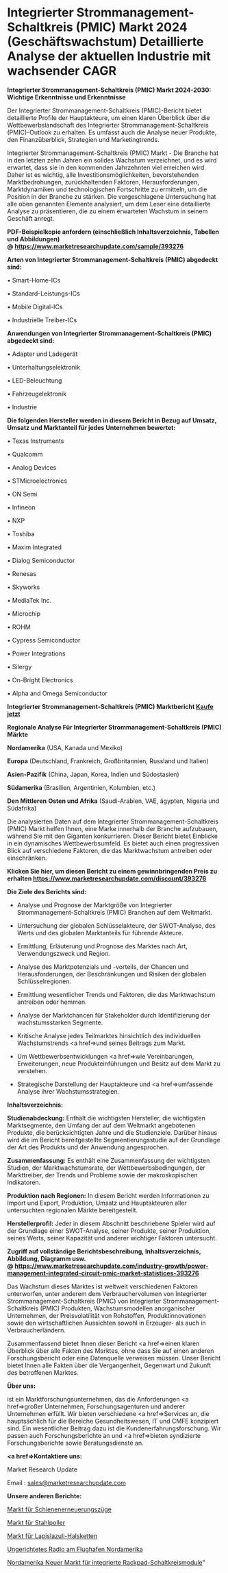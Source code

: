 # Integrierter Strommanagement-Schaltkreis (PMIC) Markt 2024 (Geschäftswachstum) Detaillierte Analyse der aktuellen Industrie mit wachsender CAGR

<strong>Integrierter Strommanagement-Schaltkreis (PMIC) Markt 2024-2030: Wichtige Erkenntnisse und Erkenntnisse</strong>

Der Integrierter Strommanagement-Schaltkreis (PMIC)-Bericht bietet detaillierte Profile der Hauptakteure, um einen klaren Überblick über die Wettbewerbslandschaft des Integrierter Strommanagement-Schaltkreis (PMIC)-Outlook zu erhalten. Es umfasst auch die Analyse neuer Produkte, den Finanzüberblick, Strategien und Marketingtrends.

Integrierter Strommanagement-Schaltkreis (PMIC) Markt - Die Branche hat in den letzten zehn Jahren ein solides Wachstum verzeichnet, und es wird erwartet, dass sie in den kommenden Jahrzehnten viel erreichen wird. Daher ist es wichtig, alle Investitionsmöglichkeiten, bevorstehenden Marktbedrohungen, zurückhaltenden Faktoren, Herausforderungen, Marktdynamiken und technologischen Fortschritte zu ermitteln, um die Position in der Branche zu stärken. Die vorgeschlagene Untersuchung hat alle oben genannten Elemente analysiert, um dem Leser eine detaillierte Analyse zu präsentieren, die zu einem erwarteten Wachstum in seinem Geschäft anregt.

<strong><b>PDF-Beispielkopie anfordern (einschließlich Inhaltsverzeichnis, Tabellen und Abbildungen) @ </b></strong><strong><a href=https://www.marketresearchupdate.com/sample/393276><strong>https://www.marketresearchupdate.com/sample/393276</u></a></strong></strong>

<strong>Arten von Integrierter Strommanagement-Schaltkreis (PMIC) abgedeckt sind:</strong>

• Smart-Home-ICs

• Standard-Leistungs-ICs

• Mobile Digital-ICs

• Industrielle Treiber-ICs

<strong>Anwendungen von Integrierter Strommanagement-Schaltkreis (PMIC) abgedeckt sind:</strong>

• Adapter und Ladegerät

• Unterhaltungselektronik

• LED-Beleuchtung

• Fahrzeugelektronik

• Industrie

<strong>Die folgenden Hersteller werden in diesem Bericht in Bezug auf Umsatz, Umsatz und Marktanteil für jedes Unternehmen bewertet:</strong>

• Texas Instruments

• Qualcomm

• Analog Devices

• STMicroelectronics

• ON Semi

• Infineon

• NXP

• Toshiba

• Maxim Integrated

• Dialog Semiconductor

• Renesas

• Skyworks

• MediaTek Inc.

• Microchip

• ROHM

• Cypress Semiconductor

• Power Integrations

• Silergy

• On-Bright Electronics

• Alpha and Omega Semiconductor

<strong>Integrierter Strommanagement-Schaltkreis (PMIC) Marktbericht <a href=https://www.marketresearchupdate.com/buynow/393276>Kaufe jetzt</a></strong>

<strong>Regionale Analyse Für Integrierter Strommanagement-Schaltkreis (PMIC) Märkte</strong>

<strong>Nordamerika</strong> (USA, Kanada und Mexiko)

<strong>Europa</strong> (Deutschland, Frankreich, Großbritannien, Russland und Italien)

<strong>Asien-Pazifik</strong> (China, Japan, Korea, Indien und Südostasien)

<strong>Südamerika</strong> (Brasilien, Argentinien, Kolumbien, etc.)

<strong>Den Mittleren</strong> <strong>Osten und Afrika</strong> (Saudi-Arabien, VAE, ägypten, Nigeria und Südafrika)

Die analysierten Daten auf dem Integrierter Strommanagement-Schaltkreis (PMIC) Markt helfen Ihnen, eine Marke innerhalb der Branche aufzubauen, während Sie mit den Giganten konkurrieren. Dieser Bericht bietet Einblicke in ein dynamisches Wettbewerbsumfeld. Es bietet auch einen progressiven Blick auf verschiedene Faktoren, die das Marktwachstum antreiben oder einschränken.

<strong>Klicken Sie hier, um diesen Bericht zu einem gewinnbringenden Preis zu erhalten
</strong><strong><a href=https://www.marketresearchupdate.com/discount/393276>https://www.marketresearchupdate.com/discount/393276</b></u></strong></a>

<strong>Die Ziele des Berichts sind:</strong>

- Analyse und Prognose der Marktgröße von Integrierter Strommanagement-Schaltkreis (PMIC) Branchen auf dem Weltmarkt.

- Untersuchung der globalen Schlüsselakteure, der SWOT-Analyse, des Werts und des globalen Marktanteils für führende Akteure.

- Ermittlung, Erläuterung und Prognose des Marktes nach Art, Verwendungszweck und Region.

- Analyse des Marktpotenzials und -vorteils, der Chancen und Herausforderungen, der Beschränkungen und Risiken der globalen Schlüsselregionen.

- Ermittlung wesentlicher Trends und Faktoren, die das Marktwachstum antreiben oder hemmen.

- Analyse der Marktchancen für Stakeholder durch Identifizierung der wachstumsstarken Segmente.

- Kritische Analyse jedes Teilmarktes hinsichtlich des individuellen Wachstumstrends <a href=>und</a> seines Beitrags zum Markt.

- Um Wettbewerbsentwicklungen <a href=>wie</a> Vereinbarungen, Erweiterungen, neue Produkteinführungen und Besitz auf dem Markt zu verstehen.

- Strategische Darstellung der Hauptakteure und <a href=>umfas</a>sende Analyse ihrer Wachstumsstrategien.

<strong>Inhaltsverzeichnis:</strong>

<strong>Studienabdeckung:</strong> Enthält die wichtigsten Hersteller, die wichtigsten Marktsegmente, den Umfang der auf dem Weltmarkt angebotenen Produkte, die berücksichtigten Jahre und die Studienziele. Darüber hinaus wird die im Bericht bereitgestellte Segmentierungsstudie auf der Grundlage der Art des Produkts und der Anwendung angesprochen.

<strong>Zusammenfassung:</strong> Es enthält eine Zusammenfassung der wichtigsten Studien, der Marktwachstumsrate, der Wettbewerbsbedingungen, der Markttreiber, der Trends und Probleme sowie der makroskopischen Indikatoren.

<strong>Produktion nach Regionen:</strong> In diesem Bericht werden Informationen zu Import und Export, Produktion, Umsatz und Hauptakteuren aller untersuchten regionalen Märkte bereitgestellt.

<strong>Herstellerprofil:</strong> Jeder in diesem Abschnitt beschriebene Spieler wird auf der Grundlage einer SWOT-Analyse, seiner Produkte, seiner Produktion, seines Werts, seiner Kapazität und anderer wichtiger Faktoren untersucht.

<strong><b>Zugriff auf vollständige Berichtsbeschreibung, Inhaltsverzeichnis, Abbildung, Diagramm usw. @ </b></strong><strong><a href=https://www.marketresearchupdate.com/industry-growth/power-management-integrated-circuit-pmic-market-statistices-393276>https://www.marketresearchupdate.com/industry-growth/power-management-integrated-circuit-pmic-market-statistices-393276</a></strong>

Das Wachstum dieses Marktes ist weltweit verschiedenen Faktoren unterworfen, unter anderem dem Verbrauchervolumen von Integrierter Strommanagement-Schaltkreis (PMIC) von Integrierter Strommanagement-Schaltkreis (PMIC) Produkten, Wachstumsmodellen anorganischer Unternehmen, der Preisvolatilität von Rohstoffen, Produktinnovationen sowie den wirtschaftlichen Aussichten sowohl in Erzeuger- als auch in Verbraucherländern.

Zusammenfassend bietet Ihnen dieser Bericht <a href=>einen</a> klaren Überblick über alle Fakten des Marktes, ohne dass Sie auf einen anderen Forschungsbericht oder eine Datenquelle verweisen müssen. Unser Bericht bietet Ihnen alle Fakten über die Vergangenheit, Gegenwart und Zukunft des betroffenen Marktes.

<strong>Über uns:</strong>

 ist ein Marktforschungsunternehmen, das die Anforderungen <a href=>großer</a> Unternehmen, Forschungsagenturen und anderer Unternehmen erfüllt. Wir bieten verschiedene <a href=>Services</a> an, die hauptsächlich für die Bereiche Gesundheitswesen, IT und CMFE konzipiert sind. Ein wesentlicher Beitrag dazu ist die Kundenerfahrungsforschung. Wir passen auch Forschungsberichte an und <a href=>bieten</a> syndizierte Forschungsberichte sowie Beratungsdienste an.

<strong><a href=>Kontaktiere uns:</a></strong>

Market Research Update

Email : sales@marketresearchupdate.com

<strong>Unsere anderen Berichte:</strong>

<a href=https://www.linkedin.com/pulse/track-renewal-train-market-opportunities-stay>Markt für Schienenerneuerungszüge</a>

<a href=https://www.linkedin.com/pulse/steel-bollards-market-sizing-up-anticipating>Markt für Stahlpoller</a>

<a href=https://www.linkedin.com/pulse/lapis-lazuli-necklace-market-2023-remarking-enormous>Markt für Lapislazuli-Halsketten</a>

<a href=https://www.linkedin.com/pulse/north-america-airport-non-directional-radio>Ungerichtetes Radio am Flughafen Nordamerika</a>

<a href=https://www.linkedin.com/pulse/north-america-new-rackpad-integrated-circuit-module-market>Nordamerika Neuer Markt für integrierte Rackpad-Schaltkreismodule</a>"

